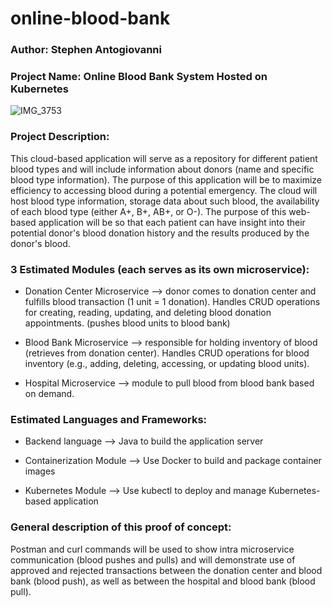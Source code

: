 # online-blood-bank

### Author: Stephen Antogiovanni

### Project Name: Online Blood Bank System Hosted on Kubernetes

![IMG_3753](https://user-images.githubusercontent.com/106194360/236821880-f2d11fd5-c83e-4bbc-9379-dc358bb2c9b9.jpg)

### Project Description:
This cloud-based application will serve as a repository for different patient blood types and will include information about donors (name and specific blood type information). The purpose of this application will be to maximize efficiency to accessing blood during a potential emergency. The cloud will host blood type information, storage data about such blood, the availability of each blood type (either A+, B+, AB+, or O-). The purpose of this web-based application will be so that each patient can have insight into their potential donor's blood donation history and the results produced by the donor's blood.

### 3 Estimated Modules (each serves as its own microservice):

* Donation Center Microservice --> donor comes to donation center and fulfills blood transaction (1 unit = 1 donation). Handles CRUD operations for creating, reading, updating, and deleting blood donation appointments. (pushes blood units to blood bank)

* Blood Bank Microservice --> responsible for holding inventory of blood (retrieves from donation center). Handles CRUD operations for blood inventory (e.g., adding, deleting, accessing, or updating blood units).

* Hospital Microservice --> module to pull blood from blood bank based on demand.

### Estimated Languages and Frameworks:

* Backend language --> Java to build the application server

* Containerization Module --> Use Docker to build and package container images

* Kubernetes Module --> Use kubectl to deploy and manage Kubernetes-based application

### General description of this proof of concept:
Postman and curl commands will be used to show intra microservice communication (blood pushes and pulls) and will demonstrate use of approved and rejected transactions between the donation center and blood bank (blood push), as well as between the hospital and blood bank (blood pull).

